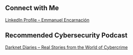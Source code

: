 ## Connect with Me

[LinkedIn Profile – Emmanuel Encarnación](https://www.linkedin.com/in/emmanuelenc/)

## Recommended Cybersecurity Podcast

[Darknet Diaries – Real Stories from the World of Cybercrime](https://darknetdiaries.com/)
